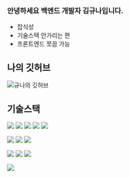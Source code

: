 ### 안녕하세요 백엔드 개발자 김규나입니다.
- 잡식성
- 기술스택 안가리는 편
- 프론트엔드 쪼끔 가능

## 나의 깃허브
![규나의 깃허브](https://github-readme-stats.vercel.app/api?username=kKn00077&show_icons=true&theme=radical)

## 기술스택
<img src="https://img.shields.io/badge/Python-3776AB?style=flat-square&logo=python&logoColor=white"/> <img src="https://img.shields.io/badge/Java-4B4B77?style=flat-square"/> <img src="https://img.shields.io/badge/PHP-777BB4?style=flat-square&logo=php&logoColor=white"/> <img src="https://img.shields.io/badge/JavaScript-F7DF1E?style=flat-square&logo=javascript&logoColor=black"/> <img src="https://img.shields.io/badge/JQuery-0769AD?style=flat-square&logo=jquery&logoColor=white"/>

<img src="https://img.shields.io/badge/Spring-6DB33F?style=flat-square&logo=spring&logoColor=white"/> <img src="https://img.shields.io/badge/Django-092E20?style=flat-square"/> <img src="https://img.shields.io/badge/Laravel-FF2D20?style=flat-square&logo=laravel&logoColor=white"/>

<img src="https://img.shields.io/badge/MySQL-4479A1?style=flat-square&logo=mysql&logoColor=white"/> <img src="https://img.shields.io/badge/PostgreSQL-4169E1?style=flat-square&logo=postgresql&logoColor=white"/> <img src="https://img.shields.io/badge/SQLite-003B571?style=flat-square&logo=sqlite&logoColor=white"/>

<img src="https://img.shields.io/badge/AWS-232F3E?style=flat-square&logo=amazonaws&logoColor=white"/>

<!--
**kKn00077/kKn00077** is a ✨ _special_ ✨ repository because its `README.md` (this file) appears on your GitHub profile.

Here are some ideas to get you started:

- 🔭 I’m currently working on ...
- 🌱 I’m currently learning ...
- 👯 I’m looking to collaborate on ...
- 🤔 I’m looking for help with ...
- 💬 Ask me about ...
- 📫 How to reach me: ...
- 😄 Pronouns: ...
- ⚡ Fun fact: ...
-->

